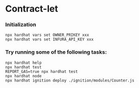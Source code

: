 # Contract-let

### Initialization
```shell
npx hardhat vars set OWNER_PRIKEY xxx
npx hardhat vars set INFURA_API_KEY xxx
```

### Try running some of the following tasks:
```shell
npx hardhat help
npx hardhat test
REPORT_GAS=true npx hardhat test
npx hardhat node
npx hardhat ignition deploy ./ignition/modules/Counter.js
```
